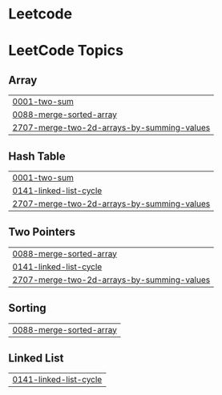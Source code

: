 # Leetcode
<!---LeetCode Topics Start-->
# LeetCode Topics
## Array
|  |
| ------- |
| [0001-two-sum](https://github.com/Akhil-30/Leetcode/tree/master/0001-two-sum) |
| [0088-merge-sorted-array](https://github.com/Akhil-30/Leetcode/tree/master/0088-merge-sorted-array) |
| [2707-merge-two-2d-arrays-by-summing-values](https://github.com/Akhil-30/Leetcode/tree/master/2707-merge-two-2d-arrays-by-summing-values) |
## Hash Table
|  |
| ------- |
| [0001-two-sum](https://github.com/Akhil-30/Leetcode/tree/master/0001-two-sum) |
| [0141-linked-list-cycle](https://github.com/Akhil-30/Leetcode/tree/master/0141-linked-list-cycle) |
| [2707-merge-two-2d-arrays-by-summing-values](https://github.com/Akhil-30/Leetcode/tree/master/2707-merge-two-2d-arrays-by-summing-values) |
## Two Pointers
|  |
| ------- |
| [0088-merge-sorted-array](https://github.com/Akhil-30/Leetcode/tree/master/0088-merge-sorted-array) |
| [0141-linked-list-cycle](https://github.com/Akhil-30/Leetcode/tree/master/0141-linked-list-cycle) |
| [2707-merge-two-2d-arrays-by-summing-values](https://github.com/Akhil-30/Leetcode/tree/master/2707-merge-two-2d-arrays-by-summing-values) |
## Sorting
|  |
| ------- |
| [0088-merge-sorted-array](https://github.com/Akhil-30/Leetcode/tree/master/0088-merge-sorted-array) |
## Linked List
|  |
| ------- |
| [0141-linked-list-cycle](https://github.com/Akhil-30/Leetcode/tree/master/0141-linked-list-cycle) |
<!---LeetCode Topics End-->